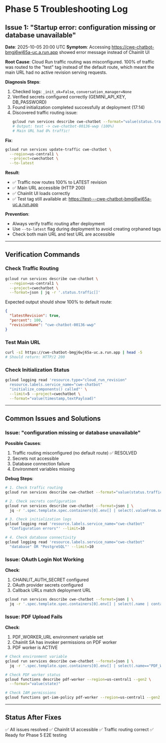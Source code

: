 # Phase 5 Troubleshooting Log

## Issue 1: "Startup error: configuration missing or database unavailable"

**Date**: 2025-10-05 20:00 UTC
**Symptom**: Accessing https://cwe-chatbot-bmgj6wj65a-uc.a.run.app showed error message instead of Chainlit UI

**Root Cause**:
Cloud Run traffic routing was misconfigured. 100% of traffic was routed to the "test" tag instead of the default route, which meant the main URL had no active revision serving requests.

**Diagnosis Steps**:
1. Checked logs: `_init_ok=False`, `conversation_manager=None`
2. Verified secrets configured correctly (GEMINI_API_KEY, DB_PASSWORD)
3. Found initialization completed successfully at deployment (17:14)
4. Discovered traffic routing issue:
   ```bash
   gcloud run services describe cwe-chatbot --format="value(status.traffic)"
   # Output: test -> cwe-chatbot-00136-wwp (100%)
   # Main URL had 0% traffic!
   ```

**Fix**:
```bash
gcloud run services update-traffic cwe-chatbot \
  --region=us-central1 \
  --project=cwechatbot \
  --to-latest
```

**Result**:
- ✅ Traffic now routes 100% to LATEST revision
- ✅ Main URL accessible (HTTP 200)
- ✅ Chainlit UI loads correctly
- ✅ Test tag still available at: https://test---cwe-chatbot-bmgj6wj65a-uc.a.run.app

**Prevention**:
- Always verify traffic routing after deployment
- Use `--to-latest` flag during deployment to avoid creating orphaned tags
- Check both main URL and test URL are accessible

---

## Verification Commands

### Check Traffic Routing
```bash
gcloud run services describe cwe-chatbot \
  --region=us-central1 \
  --project=cwechatbot \
  --format=json | jq -r '.status.traffic[]'
```

Expected output should show 100% to default route:
```json
{
  "latestRevision": true,
  "percent": 100,
  "revisionName": "cwe-chatbot-00136-wwp"
}
```

### Test Main URL
```bash
curl -sI https://cwe-chatbot-bmgj6wj65a-uc.a.run.app | head -5
# Should return: HTTP/2 200
```

### Check Initialization Status
```bash
gcloud logging read 'resource.type="cloud_run_revision"
  resource.labels.service_name="cwe-chatbot"
  "initialize_components() called"' \
  --limit=5 --project=cwechatbot \
  --format="value(timestamp,textPayload)"
```

---

## Common Issues and Solutions

### Issue: "configuration missing or database unavailable"

**Possible Causes**:
1. Traffic routing misconfigured (no default route) ✅ RESOLVED
2. Secrets not accessible
3. Database connection failure
4. Environment variables missing

**Debug Steps**:
```bash
# 1. Check traffic routing
gcloud run services describe cwe-chatbot --format="value(status.traffic)"

# 2. Check secrets configuration
gcloud run services describe cwe-chatbot --format=json | \
  jq -r '.spec.template.spec.containers[0].env[] | select(.valueFrom.secretKeyRef)'

# 3. Check initialization logs
gcloud logging read 'resource.labels.service_name="cwe-chatbot"
  "Configuration errors"' --limit=10

# 4. Check database connectivity
gcloud logging read 'resource.labels.service_name="cwe-chatbot"
  "database" OR "PostgreSQL"' --limit=10
```

### Issue: OAuth Login Not Working

**Check**:
1. CHAINLIT_AUTH_SECRET configured
2. OAuth provider secrets configured
3. Callback URLs match deployment URL

```bash
gcloud run services describe cwe-chatbot --format=json | \
  jq -r '.spec.template.spec.containers[0].env[] | select(.name | contains("OAUTH"))'
```

### Issue: PDF Upload Fails

**Check**:
1. PDF_WORKER_URL environment variable set
2. Chainlit SA has invoker permissions on PDF worker
3. PDF worker is ACTIVE

```bash
# Check environment variable
gcloud run services describe cwe-chatbot --format=json | \
  jq -r '.spec.template.spec.containers[0].env[] | select(.name=="PDF_WORKER_URL")'

# Check PDF worker status
gcloud functions describe pdf-worker --region=us-central1 --gen2 \
  --format="value(state)"

# Check IAM permissions
gcloud functions get-iam-policy pdf-worker --region=us-central1 --gen2
```

---

## Status After Fixes

✅ All issues resolved
✅ Chainlit UI accessible
✅ Traffic routing correct
✅ Ready for Phase 5 E2E testing
